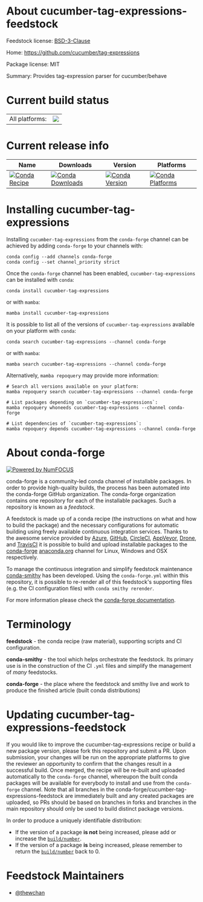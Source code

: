 About cucumber-tag-expressions-feedstock
========================================

Feedstock license: [BSD-3-Clause](https://github.com/conda-forge/cucumber-tag-expressions-feedstock/blob/main/LICENSE.txt)

Home: https://github.com/cucumber/tag-expressions

Package license: MIT

Summary: Provides tag-expression parser for cucumber/behave

Current build status
====================


<table><tr><td>All platforms:</td>
    <td>
      <a href="https://dev.azure.com/conda-forge/feedstock-builds/_build/latest?definitionId=12933&branchName=main">
        <img src="https://dev.azure.com/conda-forge/feedstock-builds/_apis/build/status/cucumber-tag-expressions-feedstock?branchName=main">
      </a>
    </td>
  </tr>
</table>

Current release info
====================

| Name | Downloads | Version | Platforms |
| --- | --- | --- | --- |
| [![Conda Recipe](https://img.shields.io/badge/recipe-cucumber--tag--expressions-green.svg)](https://anaconda.org/conda-forge/cucumber-tag-expressions) | [![Conda Downloads](https://img.shields.io/conda/dn/conda-forge/cucumber-tag-expressions.svg)](https://anaconda.org/conda-forge/cucumber-tag-expressions) | [![Conda Version](https://img.shields.io/conda/vn/conda-forge/cucumber-tag-expressions.svg)](https://anaconda.org/conda-forge/cucumber-tag-expressions) | [![Conda Platforms](https://img.shields.io/conda/pn/conda-forge/cucumber-tag-expressions.svg)](https://anaconda.org/conda-forge/cucumber-tag-expressions) |

Installing cucumber-tag-expressions
===================================

Installing `cucumber-tag-expressions` from the `conda-forge` channel can be achieved by adding `conda-forge` to your channels with:

```
conda config --add channels conda-forge
conda config --set channel_priority strict
```

Once the `conda-forge` channel has been enabled, `cucumber-tag-expressions` can be installed with `conda`:

```
conda install cucumber-tag-expressions
```

or with `mamba`:

```
mamba install cucumber-tag-expressions
```

It is possible to list all of the versions of `cucumber-tag-expressions` available on your platform with `conda`:

```
conda search cucumber-tag-expressions --channel conda-forge
```

or with `mamba`:

```
mamba search cucumber-tag-expressions --channel conda-forge
```

Alternatively, `mamba repoquery` may provide more information:

```
# Search all versions available on your platform:
mamba repoquery search cucumber-tag-expressions --channel conda-forge

# List packages depending on `cucumber-tag-expressions`:
mamba repoquery whoneeds cucumber-tag-expressions --channel conda-forge

# List dependencies of `cucumber-tag-expressions`:
mamba repoquery depends cucumber-tag-expressions --channel conda-forge
```


About conda-forge
=================

[![Powered by
NumFOCUS](https://img.shields.io/badge/powered%20by-NumFOCUS-orange.svg?style=flat&colorA=E1523D&colorB=007D8A)](https://numfocus.org)

conda-forge is a community-led conda channel of installable packages.
In order to provide high-quality builds, the process has been automated into the
conda-forge GitHub organization. The conda-forge organization contains one repository
for each of the installable packages. Such a repository is known as a *feedstock*.

A feedstock is made up of a conda recipe (the instructions on what and how to build
the package) and the necessary configurations for automatic building using freely
available continuous integration services. Thanks to the awesome service provided by
[Azure](https://azure.microsoft.com/en-us/services/devops/), [GitHub](https://github.com/),
[CircleCI](https://circleci.com/), [AppVeyor](https://www.appveyor.com/),
[Drone](https://cloud.drone.io/welcome), and [TravisCI](https://travis-ci.com/)
it is possible to build and upload installable packages to the
[conda-forge](https://anaconda.org/conda-forge) [anaconda.org](https://anaconda.org/)
channel for Linux, Windows and OSX respectively.

To manage the continuous integration and simplify feedstock maintenance
[conda-smithy](https://github.com/conda-forge/conda-smithy) has been developed.
Using the ``conda-forge.yml`` within this repository, it is possible to re-render all of
this feedstock's supporting files (e.g. the CI configuration files) with ``conda smithy rerender``.

For more information please check the [conda-forge documentation](https://conda-forge.org/docs/).

Terminology
===========

**feedstock** - the conda recipe (raw material), supporting scripts and CI configuration.

**conda-smithy** - the tool which helps orchestrate the feedstock.
                   Its primary use is in the construction of the CI ``.yml`` files
                   and simplify the management of *many* feedstocks.

**conda-forge** - the place where the feedstock and smithy live and work to
                  produce the finished article (built conda distributions)


Updating cucumber-tag-expressions-feedstock
===========================================

If you would like to improve the cucumber-tag-expressions recipe or build a new
package version, please fork this repository and submit a PR. Upon submission,
your changes will be run on the appropriate platforms to give the reviewer an
opportunity to confirm that the changes result in a successful build. Once
merged, the recipe will be re-built and uploaded automatically to the
`conda-forge` channel, whereupon the built conda packages will be available for
everybody to install and use from the `conda-forge` channel.
Note that all branches in the conda-forge/cucumber-tag-expressions-feedstock are
immediately built and any created packages are uploaded, so PRs should be based
on branches in forks and branches in the main repository should only be used to
build distinct package versions.

In order to produce a uniquely identifiable distribution:
 * If the version of a package **is not** being increased, please add or increase
   the [``build/number``](https://docs.conda.io/projects/conda-build/en/latest/resources/define-metadata.html#build-number-and-string).
 * If the version of a package **is** being increased, please remember to return
   the [``build/number``](https://docs.conda.io/projects/conda-build/en/latest/resources/define-metadata.html#build-number-and-string)
   back to 0.

Feedstock Maintainers
=====================

* [@thewchan](https://github.com/thewchan/)

